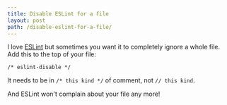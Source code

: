 ```yaml
---
title: Disable ESLint for a file
layout: post
path: /disable-eslint-for-a-file/
---
```


I love [ESLint](https://eslint.org/) but sometimes you want it to completely ignore a whole file. Add this to the top of your file:

    /* eslint-disable */

It needs to be in `/* this kind */` of comment, not `// this kind`.

And ESLint won't complain about your file any more!
